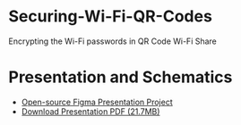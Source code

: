 # Securing-Wi-Fi-QR-Codes
Encrypting the Wi-Fi passwords in QR Code Wi-Fi Share

# Presentation and Schematics
 - [Open-source Figma Presentation Project](https://www.figma.com/file/LwaSHbE4jZeNAMDYSjAvup/Securing-Wi-Fi-QR-Codes-Presentation?type=design&node-id=0%3A1&mode=design&t=VGmm3h6Cz4p2Fwg5-1)
 - [Download Presentation PDF (21.7MB)](Presentation/Securing-Wi-Fi-QR-Codes%20Presentation.pdf)